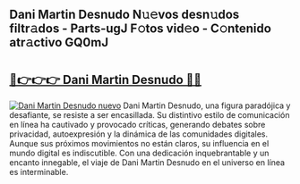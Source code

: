 ## Dani Martin Desnudo N𝚞𝚎vos desn𝚞dos filtr𝚊dos - Parts-ugJ F𝚘tos vid𝚎o - C𝚘ntenido atr𝚊ctivo GQ0mJ

# <h2><a href="http://mbboqgh.tromn.icu/?c=Dani+Martin+Desnudo">🔗👉👉👉 Dani Martin Desnudo 🔗🔗</a></h2>

[![Dani Martin Desnudo nuevo](https://i.imgur.com/pEAQMta.gif)](http://mbboqgh.tromn.icu/?c=Dani+Martin+Desnudo)
Dani Martin Desnudo, una figura paradójica y desafiante, se resiste a ser encasillada. Su distintivo estilo de comunicación en línea ha cautivado y provocado críticas, generando debates sobre privacidad, autoexpresión y la dinámica de las comunidades digitales. Aunque sus próximos movimientos no están claros, su influencia en el mundo digital es indiscutible. Con una dedicación inquebrantable y un encanto innegable, el viaje de Dani Martin Desnudo en el universo en línea es interminable.
